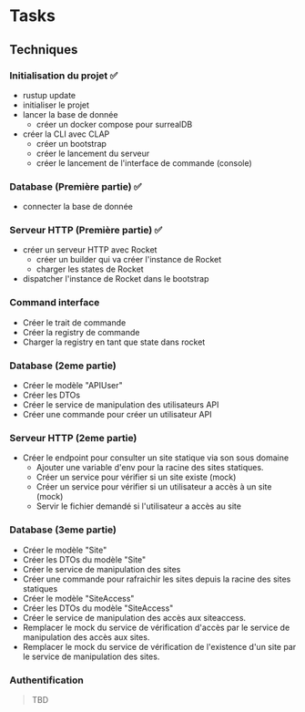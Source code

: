 # Tasks

## Techniques

### Initialisation du projet ✅
- rustup update
- initialiser le projet
- lancer la base de donnée
    - créer un docker compose pour surrealDB
- créer la CLI avec CLAP
    - créer un bootstrap
    - créer le lancement du serveur
    - créer le lancement de l'interface de commande (console)

### Database (Première partie) ✅
- connecter la base de donnée

### Serveur HTTP (Première partie) ✅
- créer un serveur HTTP avec Rocket
    - créer un builder qui va créer l'instance de Rocket
    - charger les states de Rocket
- dispatcher l'instance de Rocket dans le bootstrap

### Command interface
- Créer le trait de commande
- Créer la registry de commande
- Charger la registry en tant que state dans rocket

### Database (2eme partie)
- Créer le modèle "APIUser"
- Créer les DTOs
- Créer le service de manipulation des utilisateurs API
- Créer une commande pour créer un utilisateur API

### Serveur HTTP (2eme partie)
- Créer le endpoint pour consulter un site statique via son sous domaine
    - Ajouter une variable d'env pour la racine des sites statiques.
    - Créer un service pour vérifier si un site existe (mock)
    - Créer un service pour vérifier si un utilisateur a accès à un site (mock)
    - Servir le fichier demandé si l'utilisateur a accès au site

### Database (3eme partie)
- Créer le modèle "Site"
- Créer les DTOs du modèle "Site"
- Créer le service de manipulation des sites
- Créer une commande pour rafraichir les sites depuis la racine des sites statiques
- Créer le modèle "SiteAccess"
- Créer les DTOs du modèle "SiteAccess"
- Créer le service de manipulation des accès aux siteaccess.
- Remplacer le mock du service de vérification d'accès par le service de manipulation des accès aux sites.
- Remplacer le mock du service de vérification de l'existence d'un site par le service de manipulation des sites.

### Authentification
> TBD
